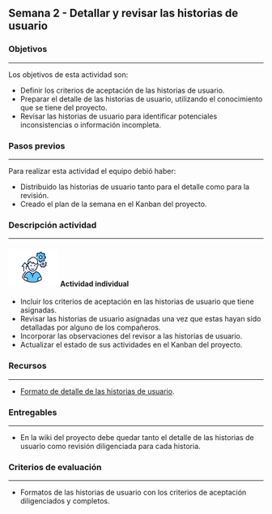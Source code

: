 ## Semana 2 - Detallar y revisar las historias de usuario

### Objetivos

---

Los objetivos de esta actividad son:

- Definir los criterios de aceptación de las historias de usuario.
- Preparar el detalle de las historias de usuario, utilizando el conocimiento que se tiene del proyecto.
- Revisar las historias de usuario para identificar potenciales inconsistencias o información incompleta.

### Pasos previos

---

Para realizar esta actividad el equipo debió haber:

- Distribuido las historias de usuario tanto para el detalle como para la revisión.
- Creado el plan de la semana en el Kanban del proyecto.

### Descripción actividad

---

#### ![](./../../assets/images/individuo.png) Actividad individual

- Incluir los criterios de aceptación en las historias de usuario que tiene asignadas.
- Revisar las historias de usuario asignadas una vez que estas hayan sido detalladas por alguno de los compañeros.
- Incorporar las observaciones del revisor a las historias de usuario.
- Actualizar el estado de sus actividades en el Kanban del proyecto.

### Recursos

---

- [Formato de detalle de las historias de usuario](./s2_detalleHU).

### Entregables

---

- En la wiki del proyecto debe quedar tanto el detalle de las historias de usuario como revisión diligenciada para cada historia.

### Criterios de evaluación

---

- Formatos de las historias de usuario con los criterios de aceptación diligenciados y completos.

